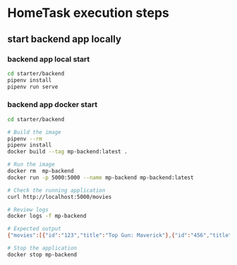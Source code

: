 # HomeTask execution steps 

## start backend app locally 
### backend app local start
```sh
cd starter/backend
pipenv install
pipenv run serve
```
### backend app docker start
```sh
cd starter/backend

# Build the image
pipenv --rm 
pipenv install 
docker build --tag mp-backend:latest .

# Run the image
docker rm  mp-backend
docker run -p 5000:5000 --name mp-backend mp-backend:latest

# Check the running application
curl http://localhost:5000/movies

# Review logs
docker logs -f mp-backend

# Expected output
{"movies":[{"id":"123","title":"Top Gun: Maverick"},{"id":"456","title":"Sonic the Hedgehog"},{"id":"789","title":"A Quiet Place"}]}

# Stop the application
docker stop mp-backend
```

